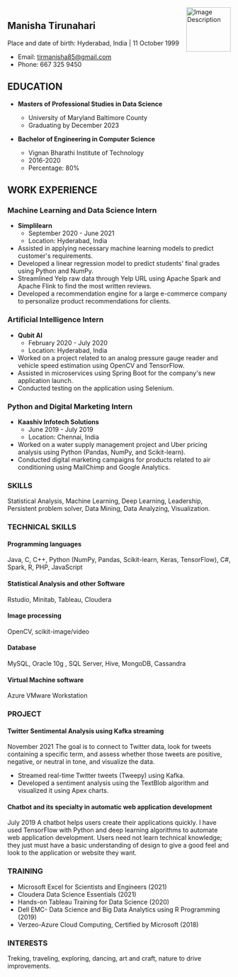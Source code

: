 <div style="position: relative;">
    <img src="/Users/manishatirunahari/Documents/pictures/shiva_vishnu/sankranti_22" alt="Image Description" style="position: absolute; top: 0; right: 0; width: 100px; height: auto;">
</div>

## Manisha Tirunahari
Place and date of birth: Hyderabad, India | 11 October 1999
- Email: tirmanisha85@gmail.com
- Phone: 667 325 9450
## EDUCATION
- **Masters of Professional Studies in Data Science**
  - University of Maryland Baltimore County
  - Graduating by December 2023

- **Bachelor of Engineering in Computer Science**
  - Vignan Bharathi Institute of Technology
  - 2016-2020
  - Percentage: 80%

## WORK EXPERIENCE

### Machine Learning and Data Science Intern
- **Simplilearn**
  - September 2020 - June 2021
  - Location: Hyderabad, India
- Assisted in applying necessary machine learning models to predict customer's requirements.
- Developed a linear regression model to predict students' final grades using Python and NumPy.
- Streamlined Yelp raw data through Yelp URL using Apache Spark and Apache Flink to find the most written reviews.
- Developed a recommendation engine for a large e-commerce company to personalize product recommendations for clients.

### Artificial Intelligence Intern
- **Qubit AI**
  - February 2020 - July 2020
  - Location: Hyderabad, India
- Worked on a project related to an analog pressure gauge reader and vehicle speed estimation using OpenCV and TensorFlow.
- Assisted in microservices using Spring Boot for the company's new application launch.
- Conducted testing on the application using Selenium.

### Python and Digital Marketing Intern
- **Kaashiv Infotech Solutions**
  - June 2019 - July 2019
  - Location: Chennai, India
- Worked on a water supply management project and Uber pricing analysis using Python (Pandas, NumPy, and Scikit-learn).
- Conducted digital marketing campaigns for products related to air conditioning using MailChimp and Google Analytics.

### SKILLS
  Statistical Analysis, Machine Learning, Deep Learning, Leadership, Persistent problem solver, Data Mining, Data Analyzing, Visualization.
  
### TECHNICAL SKILLS

#### Programming languages
Java, C, C++, Python (NumPy, Pandas, Scikit-learn, Keras, TensorFlow), C#, Spark, R, PHP, JavaScript

#### Statistical Analysis and other Software
Rstudio, Minitab, Tableau, Cloudera

#### Image processing
OpenCV, scikit-image/video

#### Database
MySQL,  Oracle 10g , SQL Server, Hive, MongoDB, Cassandra

#### Virtual Machine software
Azure VMware Workstation

 
### PROJECT

#### Twitter Sentimental Analysis using Kafka streaming
November 2021
The goal is to connect to Twitter data, look for tweets containing a specific term, and assess whether those tweets are positive, negative, or neutral in tone, and visualize the data.
- Streamed real-time Twitter tweets (Tweepy) using Kafka.
- Developed a sentiment analysis using the TextBlob algorithm and visualized it using Apex charts.

#### Chatbot and its specialty in automatic web application development
July 2019
A chatbot helps users create their applications quickly. I have used TensorFlow with Python and deep learning algorithms to automate web application development. Users need not learn technical knowledge; they just must have a basic understanding of design to give a good feel and look to the application or website they want.

### TRAINING

- Microsoft Excel for Scientists and Engineers (2021)
- Cloudera Data Science Essentials (2021)
- Hands-on Tableau Training for Data Science (2020)
- Dell EMC- Data Science and Big Data Analytics using R Programming (2019)
- Verzeo-Azure Cloud Computing, Certified by Microsoft (2018)

### INTERESTS
Treking, traveling, exploring, dancing, art and craft, nature to drive improvements.
